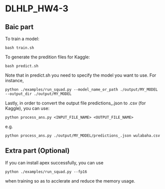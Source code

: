 # DLHLP_HW4-3

Baic part
-
To train a model:
```
bash train.sh
```
To generate the predition files for Kaggle:
```
bash predict.sh 
```
Note that in predict.sh you need to specify the model you want to use. For instance,
```
python ./examples/run_squad.py --model_name_or_path ./output/MY_MODEL --output_dir ./output/MY_MODEL
```


Lastly, in order to convert the output file predictions_.json to .csv (for Kaggle), you can use:
```
python process_ans.py <INPUT_FILE_NAME> <OUTPUT_FILE_NAME>
```
e.g.
```
python process_ans.py ./output/MY_MODEL/predictions_.json wulabaha.csv
```
Extra part (Optional)
-
If you can install apex successfully, you can use
```
python ./examples/run_squad.py --fp16
```
when training so as to acclerate and reduce the memory usage.
